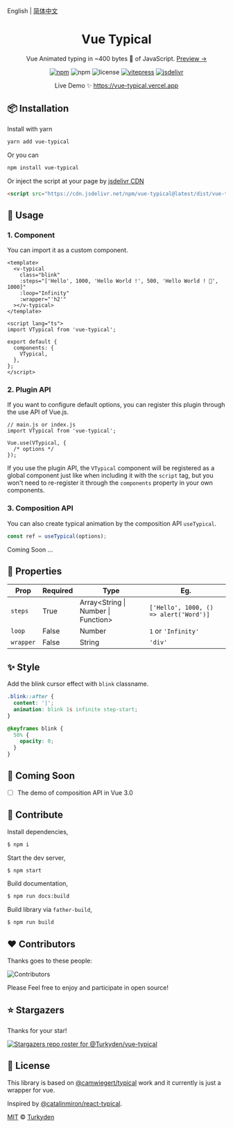 English | [简体中文](https://vue-typical.vercel.app/zh/)

<h1 align="center">Vue Typical</h1>

<p align="center">Vue Animated typing in ~400 bytes 🐡 of JavaScript. <a href="https://vue-typical.vercel.app" target="_blank">Preview &rarr;</a></p>

<p align="center">
  <a href="https://www.npmjs.com/package/vue-typical" target="_blank"><img alt="npm" src="https://img.shields.io/npm/v/vue-typical?color=orange" /></a> <img alt="npm" src="https://img.shields.io/npm/dt/vue-typical" /> <img alt="license" src="https://img.shields.io/github/license/Turkyden/vue-typical" /> <a href="https://github.com/vuejs/vitepress" target="_blank"><img alt="vitepress" src="https://img.shields.io/badge/docs%20by-vitepress-blue" /></a> <a href="https://www.jsdelivr.com/package/npm/vue-typical" target="_blank"><img alt="jsdelivr" src="https://data.jsdelivr.com/v1/package/npm/vue-typical/badge" /></a>
</p>

<!-- <p align="center">
  <a href="https://vue-typical.vercel.app/" target="_blank">
    <img alt="npm" src="https://raw.githubusercontent.com/Turkyden/vue-typical/v2/vue-typical.gif" />
  </a>
</p> -->

<p align="center">Live Demo ✨ <a href="https://vue-typical.vercel.app" target="_blank">https://vue-typical.vercel.app</a></p>

## 📦 Installation

Install with yarn

```bash
yarn add vue-typical
```

Or you can

```bash
npm install vue-typical
```

Or inject the script at your page by [jsdelivr CDN](https://www.jsdelivr.com/)

```html
<script src="https://cdn.jsdelivr.net/npm/vue-typical@latest/dist/vue-typical.umd.js"></script>
```

## 🚀 Usage

### 1. Component

You can import it as a custom component.

```vue | pure
<template>
  <v-typical
    class="blink"
    :steps="['Hello', 1000, 'Hello World !', 500, 'Hello World ! 👋', 1000]"
    :loop="Infinity"
    :wrapper="'h2'"
  ></v-typical>
</template>

<script lang="ts">
import VTypical from 'vue-typical';

export default {
  components: {
    VTypical,
  },
};
</script>
```

### 2. Plugin API

If you want to configure default options, you can register this plugin through the use API of Vue.js.

```tsx | pure
// main.js or index.js
import VTypical from 'vue-typical';

Vue.use(VTypical, {
  /* options */
});
```

If you use the plugin API, the `VTypical` component will be registered as a global component just like when including it with the `script` tag, but you won't need to re-register it through the `components` property in your own components.

### 3. Composition API

You can also create typical animation by the composition API `useTypical`.

```typescript | pure
const ref = useTypical(options);
```

Coming Soon ...

## 📑 Properties

| Prop      | Required | Type                                | Eg.                                    |
| --------- | -------- | ----------------------------------- | -------------------------------------- |
| `steps`   | True     | Array<String \| Number \| Function> | `['Hello', 1000, () => alert('Word')]` |
| `loop`    | False    | Number                              | `1` or `'Infinity'`                    |
| `wrapper` | False    | String                              | `'div'`                                |

## ✨ Style

Add the blink cursor effect with `blink` classname.

```css
.blink::after {
  content: '|';
  animation: blink 1s infinite step-start;
}

@keyframes blink {
  50% {
    opacity: 0;
  }
}
```

## 🔢 Coming Soon

- [ ] The demo of composition API in Vue 3.0

## 🔨 Contribute

Install dependencies,

```bash
$ npm i
```

Start the dev server,

```bash
$ npm start
```

Build documentation,

```bash
$ npm run docs:build
```

Build library via `father-build`,

```bash
$ npm run build
```

## ❤️ Contributors

Thanks goes to these people:

![Contributors](https://contrib.rocks/image?repo=Turkyden/vue-typical)

Please Feel free to enjoy and participate in open source!

## ⭐ Stargazers

Thanks for your star!

[![Stargazers repo roster for @Turkyden/vue-typical](https://reporoster.com/stars/Turkyden/vue-typical)](https://github.com/Turkyden/vue-typical/stargazers)

## 🔖 License

This library is based on [@camwiegert/typical](https://github.com/camwiegert/typical) work and it currently is just a wrapper for vue.

Inspired by [@catalinmiron/react-typical](https://github.com/catalinmiron/react-typical).

[MIT](https://github.com/Turkyden/vue-typical/blob/main/LICENSE) © [Turkyden](https://github.com/Turkyden)
